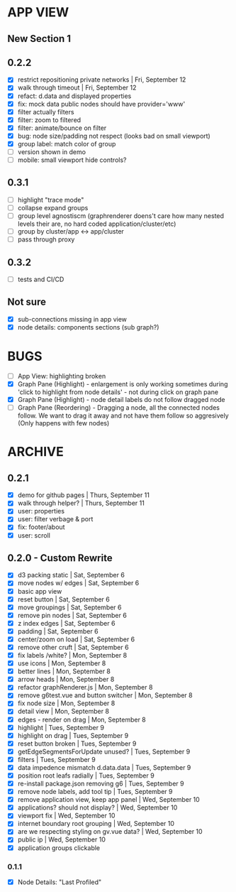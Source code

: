 # APP VIEW
## New Section 1

## 0.2.2
* [x] restrict repositioning private networks | Fri, September 12
* [x] walk through timeout | Fri, September 12
* [x] refact: d.data and displayed properties
* [x] fix: mock data public nodes should have provider='www'
* [x] filter actually filters
* [x] filter: zoom to filtered
* [x] filter: animate/bounce on filter
* [x] bug: node size/padding not respect (looks bad on small viewport)
* [x] group label: match color of group
* [ ] version shown in demo
* [ ] mobile: small viewport hide controls?

## 0.3.1
* [ ] highlight "trace mode"
* [ ] collapse expand groups
* [ ] group level agnostiscm (graphrenderer doens't care how many nested levels their are, no hard coded application/cluster/etc)
* [ ] group by cluster/app <-> app/cluster
* [ ] pass through proxy

## 0.3.2
* [ ] tests and CI/CD

## Not sure
* [x] sub-connections missing in app view
* [x] node details: components sections (sub graph?)

# BUGS
* [ ] App View: highlighting broken
* [x] Graph Pane (Highlight) - enlargement is only working sometimes during 'click to highlight from node details' - not during click on graph pane
* [x] Graph Pane (Highlight) - node detail labels do not follow dragged node
* [ ] Graph Pane (Reordering) - Dragging a node, all the connected nodes follow. We want to drag it away and not have them follow so aggresively  (Only happens with few nodes)

# ARCHIVE
## 0.2.1
* [x] demo for github pages | Thurs, September 11
* [x] walk through helper? | Thurs, September 11
* [x] user: properties
* [x] user: filter verbage & port
* [x] fix: footer/about
* [x] user: scroll

## 0.2.0 - Custom Rewrite
* [x] d3 packing static | Sat, September 6
* [x] move nodes w/ edges | Sat, September 6
* [x] basic app view
* [x] reset button | Sat, September 6
* [x] move groupings | Sat, September 6
* [x] remove pin nodes | Sat, September 6
* [x] z index edges | Sat, September 6
* [x] padding | Sat, September 6
* [x] center/zoom on load | Sat, September 6
* [x] remove other cruft | Sat, September 6
* [x] fix labels /white? | Mon, September 8
* [x] use icons | Mon, September 8
* [x] better lines | Mon, September 8
* [x] arrow heads | Mon, September 8
* [x] refactor graphRenderer.js | Mon, September 8
* [x] remove g6test.vue and button switcher | Mon, September 8
* [x] fix node size | Mon, September 8
* [x] detail view | Mon, September 8
* [x] edges - render on drag | Mon, September 8
* [x] highlight | Tues, September 9
* [x] highlight on drag | Tues, September 9
* [x] reset button broken | Tues, September 9
* [x] getEdgeSegmentsForUpdate unused? | Tues, September 9
* [x] filters | Tues, September 9
* [x] data impedence mismatch d.data.data | Tues, September 9
* [x] position root leafs radially | Tues, September 9
* [x] re-install package.json removing g6 | Tues, September 9
* [x] remove node labels, add tool tip | Tues, September 9
* [x] remove application view, keep app panel | Wed, September 10
* [x] applications? should not display? | Wed, September 10
* [x] viewport fix | Wed, September 10
* [x] internet boundary root grouping | Wed, September 10
* [x] are we respecting styling on gv.vue data? | Wed, September 10
* [x] public ip | Wed, September 10
* [x] application groups clickable

### 0.1.1
* [x] Node Details: "Last Profiled"
